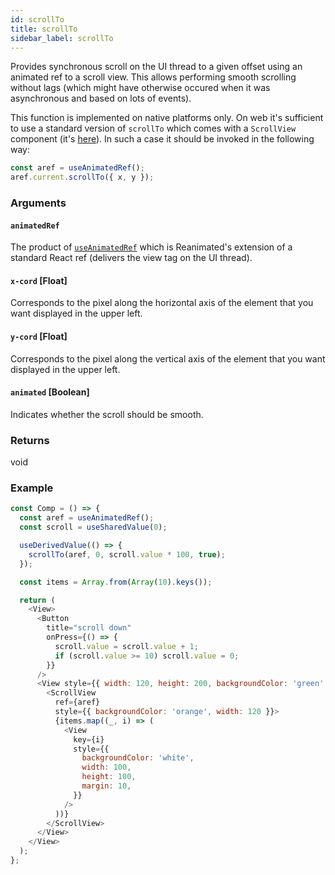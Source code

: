 ```yaml
---
id: scrollTo
title: scrollTo
sidebar_label: scrollTo
---
```


Provides synchronous scroll on the UI thread to a given offset using an animated ref to a scroll view. This allows performing smooth scrolling without lags (which might have otherwise occured when it was asynchronous and based on lots of events).

This function is implemented on native platforms only. On web it's sufficient to use a standard version of `scrollTo` which comes with a `ScrollView` component (it's [here](https://github.com/facebook/react-native/blob/aebccd3f923c920bd85fb9e5fbdd2a8a75d3ad3d/Libraries/Components/ScrollView/ScrollView.js#L834)). In such a case it should be invoked in the following way:

```javascript
const aref = useAnimatedRef();
aref.current.scrollTo({ x, y });
```

### Arguments

#### `animatedRef`

The product of [`useAnimatedRef`](../hooks/useAnimatedRef) which is Reanimated's extension of a standard React ref (delivers the view tag on the UI thread).

#### `x-cord` [Float]

Corresponds to the pixel along the horizontal axis of the element that you want displayed in the upper left.

#### `y-cord` [Float]

Corresponds to the pixel along the vertical axis of the element that you want displayed in the upper left.

#### `animated` [Boolean]

Indicates whether the scroll should be smooth.

### Returns

void

### Example

```js
const Comp = () => {
  const aref = useAnimatedRef();
  const scroll = useSharedValue(0);

  useDerivedValue(() => {
    scrollTo(aref, 0, scroll.value * 100, true);
  });

  const items = Array.from(Array(10).keys());

  return (
    <View>
      <Button
        title="scroll down"
        onPress={() => {
          scroll.value = scroll.value + 1;
          if (scroll.value >= 10) scroll.value = 0;
        }}
      />
      <View style={{ width: 120, height: 200, backgroundColor: 'green' }}>
        <ScrollView
          ref={aref}
          style={{ backgroundColor: 'orange', width: 120 }}>
          {items.map((_, i) => (
            <View
              key={i}
              style={{
                backgroundColor: 'white',
                width: 100,
                height: 100,
                margin: 10,
              }}
            />
          ))}
        </ScrollView>
      </View>
    </View>
  );
};
```

